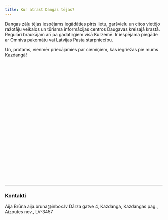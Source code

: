 ```yaml
---
title: Kur atrast Dangas tējas?
---
```

Dangas zāļu tējas iespējams iegādāties pirts lietu, garšvielu un citos vietējo ražotāju veikalos un tūrisma informācijas centros Daugavas kreisajā krastā. Regulāri braukājam arī pa gadatirgiem visā Kurzemē. Ir iespējama piegāde ar Omniva pakomātu vai Latvijas Pasta starpniecību.

Un, protams, vienmēr priecājamies par ciemiņiem, kas iegriežas pie mums Kazdangā!

<link rel="stylesheet" href="https://unpkg.com/leaflet@1.4.0/dist/leaflet.css"
    integrity="sha512-puBpdR0798OZvTTbP4A8Ix/l+A4dHDD0DGqYW6RQ+9jxkRFclaxxQb/SJAWZfWAkuyeQUytO7+7N4QKrDh+drA=="
    crossorigin=""/>
<script src="https://unpkg.com/leaflet@1.4.0/dist/leaflet.js"
    integrity="sha512-QVftwZFqvtRNi0ZyCtsznlKSWOStnDORoefr1enyq5mVL4tmKB3S/EnC3rRJcxCPavG10IcrVGSmPh6Qw5lwrg=="
    crossorigin=""></script>

<div id="mapid" style="height: 380px;"></div>
<script>
    var mymap = L.map('mapid').setView([57.0000000, 22.6000000], 8);
    L.tileLayer('https://api.mapbox.com/styles/v1/{id}/tiles/{z}/{x}/{y}?access_token={accessToken}', {
attribution: '© <a href="https://www.mapbox.com/about/maps/">Mapbox</a> © <a href="http://www.openstreetmap.org/copyright">OpenStreetMap</a>',
        maxZoom: 20,
        minZoom: 7,
        id: 'mapbox/light-v10',
        accessToken: 'pk.eyJ1IjoicnVicnUiLCJhIjoiY2pyMXNlNng4MHJjNjQ5cnVwOG42bjVrdSJ9.6liGxxe_Nday1-Vlyvqqpg'
    }).addTo(mymap);
// Home ikona
    var myIcon = L.icon({
	iconUrl: '/images/home_map.png',
	iconSize: [40, 40],
    iconAnchor: [25, 40],
    popupAnchor: [-6, -35]
    });
// Veikali
    var marker = L.marker([56.92451, 24.10311], {riseOnHover: true
    }).addTo(mymap);
        marker.bindPopup("<b>Garšu bode</b><br>Rīga, Mūkusalas iela 72B").openPopup();
    var marker = L.marker([56.94260, 24.08025], {riseOnHover: true
    }).addTo(mymap);
        marker.bindPopup("<b>Latvijas brīnumzālītes</b><br>Rīga, Smiļģa iela 5").openPopup();
    var marker = L.marker([56.96827, 21.96544], {riseOnHover: true
    }).addTo(mymap);
        marker.bindPopup("<b>Baļļas</b><br>Kuldīga, Liepājas iela 24").openPopup();
    var marker = L.marker([56.72144, 21.60267], {riseOnHover: true
    }).addTo(mymap);
        marker.bindPopup("<b>Mētras māja</b><br>Aizpute, Pasta iela 1A").openPopup();
    var marker = L.marker([56.96879, 21.96153], {riseOnHover: true
    }).addTo(mymap);
        marker.bindPopup("<b>Kuldīgas labumi</b><br>Kuldīga, Pilsētas laukums 7A").openPopup();
    var marker = L.marker([56.50771, 21.01234], {riseOnHover: true
    }).addTo(mymap);
        marker.bindPopup("<b>Liepājas reģiona tūrisma informācijas birojs </b><br>Liepāja, Rožu laukums 5/6").openPopup();
    var marker = L.marker([56.51560, 21.01372], {riseOnHover: true
    }).addTo(mymap);
        marker.bindPopup("<b>Bitīte un medutiņš </b><br>Liepāja, Raiņa iela 9").openPopup();
    var marker = L.marker([56.9057717, 24.0563249], {riseOnHover: true
    }).addTo(mymap);
        marker.bindPopup("<b>Top! </b><br>Mārupe, Daugavas iela 27").openPopup();
// Ražotne
    var marker = L.marker([56.72957, 21.72763], {
        icon: myIcon,
        riseOnHover: true
        }).addTo(mymap);
        marker.bindPopup("<b>Dangas tēju ražotne</b><br>Dārza gatve 4, Kazdanga").openPopup();
</script>

<hr class ="mt-5 mb-5">
<div class ="post-page text-center"><h3 id="Kontakti">Kontakti</h3></div>
<p>Aija Brūna
aija.bruna<span style="display:none">foo</span>@inbox.lv
Dārza gatve 4, Kazdanga,
Kazdangas pag., Aizputes nov.,
LV-3457</p>